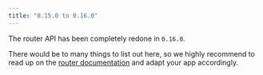 ```yaml
---
title: "0.15.0 to 0.16.0"
---
```


The router API has been completely redone in `0.16.0`.

There would be to many things to list out here, so we highly recommend to read up on the [router documentation](./../../concepts/router) and adapt your app accordingly.
